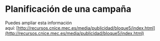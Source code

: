 # Planificación de una campaña

Puedes ampliar esta información aquí: [http://recursos.cnice.mec.es/media/publicidad/bloque5/index.html](http://recursos.cnice.mec.es/media/publicidad/bloque5/index.html)